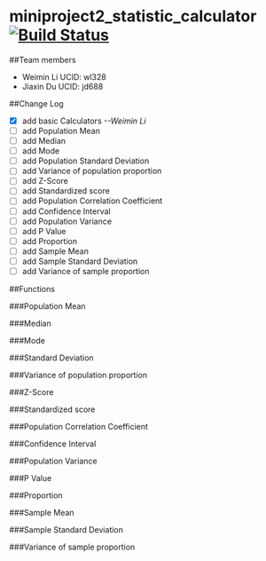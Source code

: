 # miniproject2_statistic_calculator    [![Build Status](https://travis-ci.com/wl328Weiminli/miniproject2_statistic_calculator.svg?branch=master)](https://travis-ci.com/wl328Weiminli/miniproject2_statistic_calculator)

##Team members
 * Weimin Li UCID: wl328
 * Jiaxin Du UCID: jd688
 
##Change Log

- [x] add basic Calculators _--Weimin Li_
- [ ] add Population Mean
- [ ] add Median
- [ ] add Mode
- [ ] add Population Standard Deviation
- [ ] add Variance of population proportion
- [ ] add Z-Score
- [ ] add Standardized score
- [ ] add Population Correlation Coefficient
- [ ] add Confidence Interval
- [ ] add Population Variance
- [ ] add P Value
- [ ] add Proportion
- [ ] add Sample Mean
- [ ] add Sample Standard Deviation
- [ ] add Variance of sample proportion

##Functions

###Population Mean


###Median


###Mode


###Standard Deviation


###Variance of population proportion


###Z-Score


###Standardized score


###Population Correlation Coefficient


###Confidence Interval


###Population Variance


###P Value


###Proportion


###Sample Mean


###Sample Standard Deviation


###Variance of sample proportion
